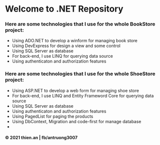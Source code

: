 # Welcome to .NET Repository

### Here are some technologies that I use for the whole BookStore project:
* Using ADO.NET to develop a winform for managing book store
* Using DevExpress for design a view and some control 
* Using SQL Server as database 
* For back-end, I use LINQ for querying data source
* Using authenticaton and authorization features


### Here are some technologies that I use for the whole ShoeStore project:
* Using ASP.NET to develop a web form for managing shoe store
* For back-end, I use LINQ and Entity Frameword Core for querying data source
* Using SQL Server as database 
* Using authenticaton and authorization features
* Using PagedList for paging the products
* Using DbContext, Migration and code-first for manage database
* 

#### © 2021 thien.an | fb/antruong3007